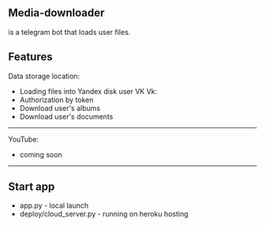Media-downloader
--------
is a telegram bot that loads user files.

Features
--------
Data storage location:
 - Loading files into Yandex disk user VK
Vk:
  - Authorization by token
  - Download user's albums
  - Download user's documents
--------
YouTube:
  - coming soon
--------
Start app
--------
- app.py - local launch
- deploy/cloud_server.py - running on heroku hosting
